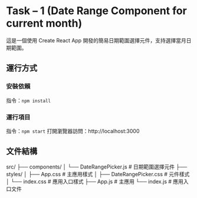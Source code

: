 # Task – 1 (Date Range Component for current month)

這是一個使用 Create React App 開發的簡易日期範圍選擇元件，支持選擇當月日期範圍。

## 運行方式
### 安裝依賴
指令：`npm install`

### 運行項目
指令：`npm start`
打開瀏覽器訪問：http://localhost:3000

## 文件結構
src/
├── components/
│   └── DateRangePicker.js  # 日期範圍選擇元件
├── styles/
│   ├── App.css # 主應用樣式
│   ├── DateRangePicker.css # 元件樣式
│   └── index.css # 應用入口樣式
├── App.js                  # 主應用
└── index.js                # 應用入口文件
